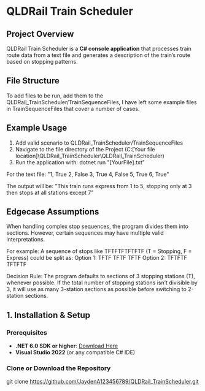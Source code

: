 # **QLDRail Train Scheduler**

## **Project Overview**  
QLDRail Train Scheduler is a **C# console application** that processes train route data from a text file and generates a description of the train’s route based on stopping patterns.

## **File Structure**
To add files to be run, add them to the QLDRail_TrainScheduler/TrainSequenceFiles, I have left some example files in TrainSequenceFiles that cover a number of cases.

## **Example Usage**
1.  Add valid scenario to QLDRail_TrainScheduler/TrainSequenceFiles
2.  Navigate to the file directory of the Project (C:\[Your file location]\QLDRail_TrainScheduler\QLDRail_TrainScheduler)
3.  Run the application with: dotnet run "[YourFile].txt"

For the text file:
"1, True
2, False
3, True
4, False
5, True
6, True"

The output will be: "This train runs express from 1 to 5, stopping only at 3 then stops at all stations except 7"

## **Edgecase Assumptions**
When handling complex stop sequences, the program divides them into sections. However, certain sequences may have multiple valid interpretations.

For example:
A sequence of stops like TFTFTFTFTFTF (T = Stopping, F = Express) could be split as:
    Option 1: TFTF TFTF TFTF
    Option 2: TFTFTF TFTFTF

Decision Rule:
    The program defaults to sections of 3 stopping stations (T), whenever possible.
    If the total number of stopping stations isn’t divisible by 3, it will use as many 3-station sections as possible before switching to 2-station sections.

## **1. Installation & Setup**  

### **Prerequisites**  
- **.NET 6.0 SDK or higher**: [Download Here](https://dotnet.microsoft.com/en-us/download)
- **Visual Studio 2022** (or any compatible C# IDE)

### **Clone or Download the Repository**  
   git clone https://github.com/JaydenA123456789/QLDRail_TrainScheduler.git

